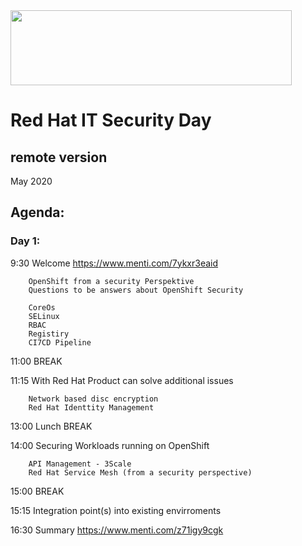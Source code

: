 <img src="https://github.com/alfbach/OCP_Arch/blob/master/logo.png" width="450" height="120">


# Red Hat IT Security Day
## remote version

May 2020

## Agenda:


### Day 1:

9:30		Welcome https://www.menti.com/7ykxr3eaid		

		OpenShift from a security Perspektive
		Questions to be answers about OpenShift Security

		CoreOs
		SELinux
		RBAC
		Registiry
		CI7CD Pipeline
		
11:00		BREAK		

11:15		With Red Hat Product can solve additional issues

		Network based disc encryption
		Red Hat Identtity Management

13:00		Lunch BREAK

14:00		Securing Workloads running on OpenShift

		API Management - 3Scale
		Red Hat Service Mesh (from a security perspective)

15:00		BREAK

15:15		Integration point(s) into existing envirroments

16:30		Summary https://www.menti.com/z71igy9cgk








